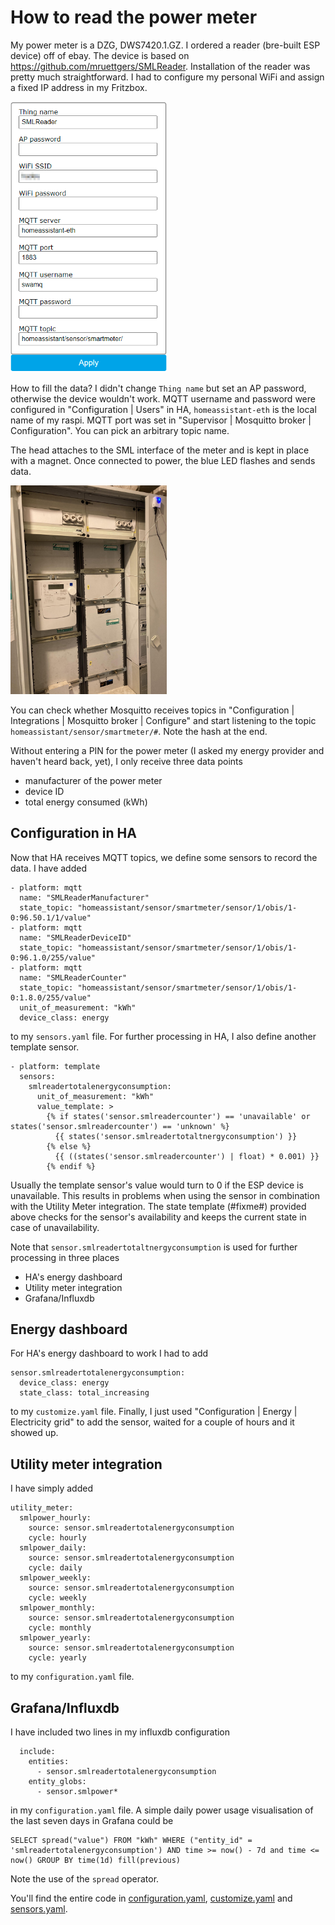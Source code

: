 # How to read the power meter
My power meter is a DZG, DWS7420.1.GZ. I ordered a reader (bre-built ESP device) off of ebay.
The device is based on https://github.com/mruettgers/SMLReader. Installation of the reader was 
pretty much straightforward. I had to configure my personal WiFi and assign a fixed IP address 
in my Fritzbox.

<img src="./image/smlpower.png" width="250">

How to fill the data? I didn't change `Thing name` but set an AP password, otherwise the device wouldn't work.
MQTT username and password were configured in "Configuration | Users" in HA, `homeassistant-eth` is the local name of my raspi.
MQTT port was set in "Supervisor | Mosquitto broker | Configuration". You can pick an arbitrary topic name.

The head attaches to the SML interface of the meter and is kept in place with a magnet. Once connected to power, the
blue LED flashes and sends data. 

<img src="./image/smlpower2.jpg" width="250">

You can check whether Mosquitto receives topics in "Configuration | Integrations | Mosquitto broker | Configure" and start 
listening to the topic `homeassistant/sensor/smartmeter/#`. Note the hash at the end.

Without entering a PIN for the power meter (I asked my energy provider and haven't heard back, yet), I only receive three data points
* manufacturer of the power meter
* device ID
* total energy consumed (kWh)

## Configuration in HA

Now that HA receives MQTT topics, we define some sensors to record the data. I have added 
```
- platform: mqtt
  name: "SMLReaderManufacturer"
  state_topic: "homeassistant/sensor/smartmeter/sensor/1/obis/1-0:96.50.1/1/value"
- platform: mqtt
  name: "SMLReaderDeviceID"
  state_topic: "homeassistant/sensor/smartmeter/sensor/1/obis/1-0:96.1.0/255/value"
- platform: mqtt
  name: "SMLReaderCounter"
  state_topic: "homeassistant/sensor/smartmeter/sensor/1/obis/1-0:1.8.0/255/value"
  unit_of_measurement: "kWh"
  device_class: energy
```
to my `sensors.yaml` file. For further processing in HA, I also define another template sensor.
```
- platform: template
  sensors:
    smlreadertotalenergyconsumption:
      unit_of_measurement: "kWh"
      value_template: >
        {% if states('sensor.smlreadercounter') == 'unavailable' or states('sensor.smlreadercounter') == 'unknown' %}
          {{ states('sensor.smlreadertotaltnergyconsumption') }}
        {% else %}
          {{ ((states('sensor.smlreadercounter') | float) * 0.001) }}
        {% endif %}
```
Usually the template sensor's value would turn to 0 if the ESP device is unavailable. This results in problems 
when using the sensor in combination with the Utility Meter integration. The state template (#fixme#) provided above checks 
for the sensor's availability and keeps the current state in case of unavailability.

Note that `sensor.smlreadertotaltnergyconsumption` is used for further processing 
in three places
* HA's energy dashboard
* Utility meter integration
* Grafana/Influxdb

## Energy dashboard
For HA's energy dashboard to work I had to add
```
sensor.smlreadertotalenergyconsumption:
  device_class: energy
  state_class: total_increasing
```
to my `customize.yaml` file. Finally, I just used "Configuration | Energy | Electricity grid" to add the sensor, waited for a couple of hours and it showed up.
## Utility meter integration
I have simply added 
```
utility_meter:
  smlpower_hourly:
    source: sensor.smlreadertotalenergyconsumption
    cycle: hourly
  smlpower_daily:
    source: sensor.smlreadertotalenergyconsumption
    cycle: daily
  smlpower_weekly:
    source: sensor.smlreadertotalenergyconsumption
    cycle: weekly
  smlpower_monthly:
    source: sensor.smlreadertotalenergyconsumption
    cycle: monthly
  smlpower_yearly:
    source: sensor.smlreadertotalenergyconsumption
    cycle: yearly
```
to my `configuration.yaml` file.
## Grafana/Influxdb
I have included two lines in my influxdb configuration
```
  include:
    entities:
      - sensor.smlreadertotalenergyconsumption
    entity_globs:
      - sensor.smlpower*
```
in my `configuration.yaml` file. A simple daily power usage visualisation of the last seven days in Grafana could be 
```
SELECT spread("value") FROM "kWh" WHERE ("entity_id" = 'smlreadertotalenergyconsumption') AND time >= now() - 7d and time <= now() GROUP BY time(1d) fill(previous)
```
Note the use of the `spread` operator.

You'll find the entire code in [configuration.yaml](./configuration.yaml), [customize.yaml](./customize.yaml) and [sensors.yaml](./sensors.yaml).